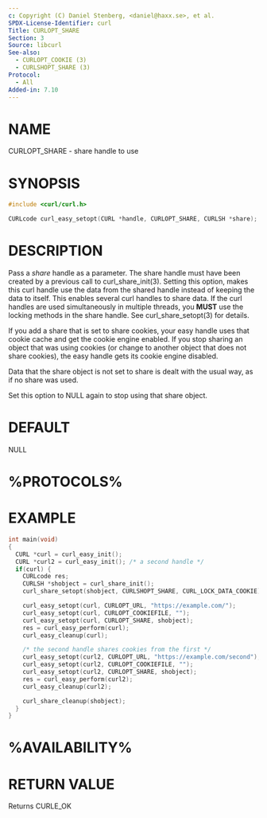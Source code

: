 ```yaml
---
c: Copyright (C) Daniel Stenberg, <daniel@haxx.se>, et al.
SPDX-License-Identifier: curl
Title: CURLOPT_SHARE
Section: 3
Source: libcurl
See-also:
  - CURLOPT_COOKIE (3)
  - CURLSHOPT_SHARE (3)
Protocol:
  - All
Added-in: 7.10
---
```


# NAME

CURLOPT_SHARE - share handle to use

# SYNOPSIS

~~~c
#include <curl/curl.h>

CURLcode curl_easy_setopt(CURL *handle, CURLOPT_SHARE, CURLSH *share);
~~~

# DESCRIPTION

Pass a *share* handle as a parameter. The share handle must have been
created by a previous call to curl_share_init(3). Setting this option,
makes this curl handle use the data from the shared handle instead of keeping
the data to itself. This enables several curl handles to share data. If the
curl handles are used simultaneously in multiple threads, you **MUST** use
the locking methods in the share handle. See curl_share_setopt(3) for
details.

If you add a share that is set to share cookies, your easy handle uses that
cookie cache and get the cookie engine enabled. If you stop sharing an object
that was using cookies (or change to another object that does not share
cookies), the easy handle gets its cookie engine disabled.

Data that the share object is not set to share is dealt with the usual way, as
if no share was used.

Set this option to NULL again to stop using that share object.

# DEFAULT

NULL

# %PROTOCOLS%

# EXAMPLE

~~~c
int main(void)
{
  CURL *curl = curl_easy_init();
  CURL *curl2 = curl_easy_init(); /* a second handle */
  if(curl) {
    CURLcode res;
    CURLSH *shobject = curl_share_init();
    curl_share_setopt(shobject, CURLSHOPT_SHARE, CURL_LOCK_DATA_COOKIE);

    curl_easy_setopt(curl, CURLOPT_URL, "https://example.com/");
    curl_easy_setopt(curl, CURLOPT_COOKIEFILE, "");
    curl_easy_setopt(curl, CURLOPT_SHARE, shobject);
    res = curl_easy_perform(curl);
    curl_easy_cleanup(curl);

    /* the second handle shares cookies from the first */
    curl_easy_setopt(curl2, CURLOPT_URL, "https://example.com/second");
    curl_easy_setopt(curl2, CURLOPT_COOKIEFILE, "");
    curl_easy_setopt(curl2, CURLOPT_SHARE, shobject);
    res = curl_easy_perform(curl2);
    curl_easy_cleanup(curl2);

    curl_share_cleanup(shobject);
  }
}
~~~

# %AVAILABILITY%

# RETURN VALUE

Returns CURLE_OK
